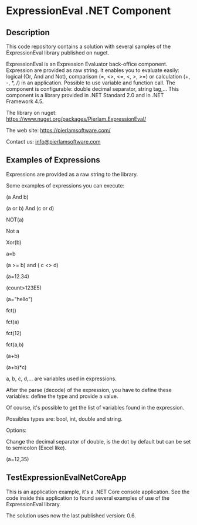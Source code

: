 # ExpressionEval .NET Component

## Description
This code repository contains a solution with several samples of the ExpressionEval library published on nuget.

ExpressionEval is an Expression Evaluator back-office component. Expression are provided as raw string. It enables you to evaluate easily: logical (Or, And and Not), comparison (=, <>, <=, <, >, >=) or calculation (+, -, *, /) in an application. Possible to use variable and function call. The component is configurable: double decimal separator, string tag,... This component is a library provided in .NET Standard 2.0 and in .NET Framework 4.5.

The library on nuget:
https://www.nuget.org/packages/Pierlam.ExpressionEval/

The web site:
https://pierlamsoftware.com/ 

Contact us:
info@pierlamsoftware.com

## Examples of Expressions
Expressions are provided as a raw string to the library.

Some examples of expressions you can execute:

(a And b)

(a or b) And (c or d)

NOT(a)

Not a

Xor(b)

a=b

(a >= b) and ( c <> d)

(a=12.34)

(count>123E5)

(a="hello")

fct()

fct(a)

fct(12)

fct(a,b)

(a+b)

(a+b)*c)

a, b, c, d,... are variables used in expressions.

After the parse (decode) of the expression, you have to define these variables: define the type and provide a value.

Of course, it's possible to get the list of variables found in the expression.

Possibles types are: bool, int, double and string.

Options:

Change the decimal separator of double, is the dot by default but can be set to semicolon (Excel like).

(a=12,35)


## TestExpressionEvalNetCoreApp
This is an application example, it's a .NET Core console application.
See the code inside this application to found several examples of use of the ExpressionEval library.

The solution uses now the last published version: 0.6.


